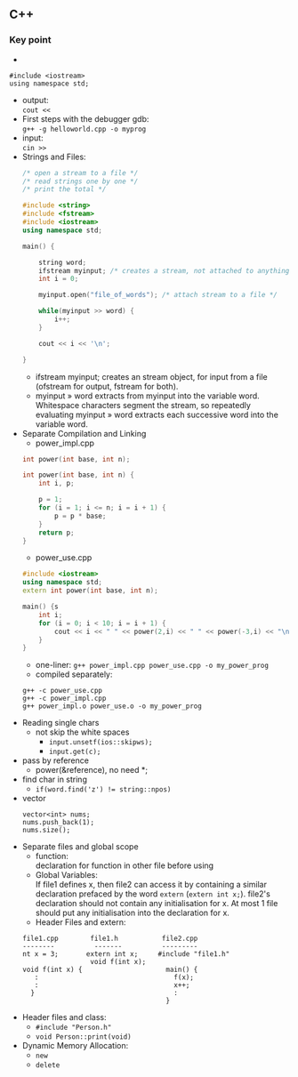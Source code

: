 ## C++

### Key point
- 
```
#include <iostream> 
using namespace std;
```
- output:  
    ```cout <<```
- First steps with the debugger gdb:  
    ```g++ -g helloworld.cpp -o myprog```
- input:   
    ```cin >>```
- Strings and Files:
    ```c++
    /* open a stream to a file */
    /* read strings one by one */
    /* print the total */

    #include <string>
    #include <fstream>
    #include <iostream>
    using namespace std;

    main() {

        string word;
        ifstream myinput; /* creates a stream, not attached to anything */
        int i = 0;

        myinput.open("file_of_words"); /* attach stream to a file */

        while(myinput >> word) {
            i++;
        }

        cout << i << '\n';

    }
    ```
    - ifstream myinput; creates an stream object, for input from a file (ofstream for output, fstream for both).
    - myinput » word extracts from myinput into the variable word. Whitespace characters segment the stream, so repeatedly evaluating myinput » word extracts each successive word into the variable word.
- Separate Compilation and Linking
    - power_impl.cpp   
    ```C++
    int power(int base, int n);

    int power(int base, int n) {
        int i, p;

        p = 1;
        for (i = 1; i <= n; i = i + 1) {
            p = p * base;
        } 
        return p;
    }
    ```
    - power_use.cpp  
    ```C++
    #include <iostream>
    using namespace std;
    extern int power(int base, int n);

    main() {s
        int i;
        for (i = 0; i < 10; i = i + 1) {
            cout << i << " " << power(2,i) << " " << power(-3,i) << "\n";
        }
    }
    ```
    - one-liner:
    `g++ power_impl.cpp power_use.cpp -o my_power_prog`
    - compiled separately:
    ```
    g++ -c power_use.cpp
    g++ -c power_impl.cpp
    g++ power_impl.o power_use.o -o my_power_prog
    ```
- Reading single chars
    - not skip the white spaces    
        - `input.unsetf(ios::skipws);`
        - `input.get(c);`
- pass by reference
    - power(&reference), no need *;
- find char in string
    - `if(word.find('z') != string::npos)`
- vector
    ```
    vector<int> nums;
    nums.push_back(1);
    nums.size();
    ```
- Separate files and global scope 
    - function:  
    declaration for function in other file before using
    - Global Variables:  
    If file1 defines x, then file2 can access it by containing a similar declaration prefaced by the word `extern` (`extern int x;`). file2's declaration should not contain any initialisation for x. At most 1 file should put any initialisation into the declaration for x. 
    - Header Files and extern:  
    ```
    file1.cpp        file1.h           file2.cpp
    --------          -------          ---------
    nt x = 3;       extern int x;     #include "file1.h"
                     void f(int x);
    void f(int x) {                     main() {
       :                                  f(x);
       :                                  x++;
      }                                   :
                                        }
    ```
- Header files and class:
    - `#include "Person.h"`
    - `void Person::print(void)`
- Dynamic Memory Allocation:  
    - `new`
    - `delete`